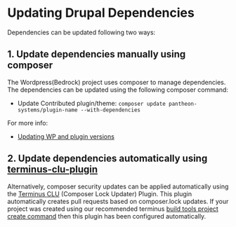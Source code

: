 # Updating Drupal Dependencies

Dependencies can be updated following two ways:

## 1. Update dependencies manually using composer

The Wordpress(Bedrock) project uses composer to manage dependencies. The dependencies can be updated using the following composer command:

- Update Contributed plugin/theme: `composer update pantheon-systems/plugin-name --with-dependencies`

For more info:

- [Updating WP and plugin versions](https://docs.roots.io/bedrock/master/composer/#updating-wp-and-plugin-versions)

## 2. Update dependencies automatically using [terminus-clu-plugin](https://github.com/pantheon-systems/terminus-clu-plugin)

Alternatively, composer security updates can be applied automatically using the [Terminus CLU](https://github.com/pantheon-systems/terminus-clu-plugin) (Composer Lock Updater) Plugin. This plugin automatically creates pull requests based on composer.lock updates. If your project was created using our recommended terminus [build tools project create command](creating-new-project.md) then this plugin has been configured automatically.
